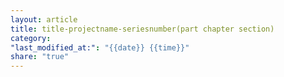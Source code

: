 ```yaml
---
layout: article
title: title-projectname-seriesnumber(part chapter section)
category: 
"last_modified_at:": "{{date}} {{time}}"
share: "true"
---
```


